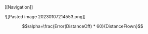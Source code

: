 [[Navigation]]


![[Pasted image 20230107214553.png]]

$$\alpha=\frac{Error(DistanceOff) * 60}{DistanceFlown}$$

